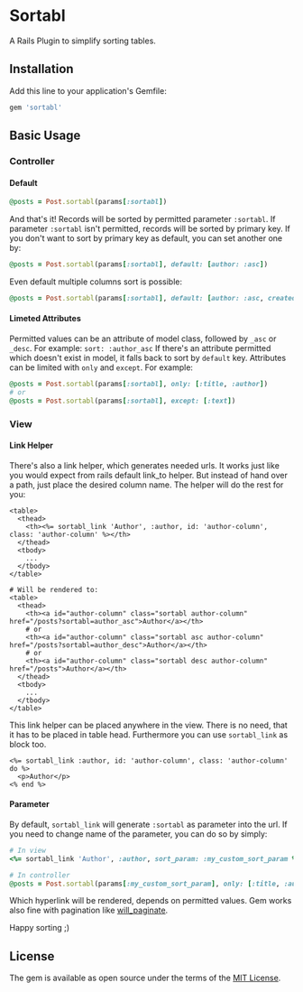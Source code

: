# Sortabl

A Rails Plugin to simplify sorting tables.

## Installation

Add this line to your application's Gemfile:

```ruby
gem 'sortabl'
```

## Basic Usage

### Controller

#### Default

```ruby
@posts = Post.sortabl(params[:sortabl])
```

And that's it! Records will be sorted by permitted parameter `:sortabl`. If parameter `:sortabl` isn't permitted, records will be sorted by primary key. If you don't want to sort by primary key as default, you can set another one by:

```ruby
@posts = Post.sortabl(params[:sortabl], default: [author: :asc])
```

Even default multiple columns sort is possible:

```ruby
@posts = Post.sortabl(params[:sortabl], default: [author: :asc, created_at: :desc])
```

#### Limeted Attributes

Permitted values can be an attribute of model class, followed by `_asc` or `_desc`. For example: `sort: :author_asc`
If there's an attribute permitted which doesn't exist in model, it falls back to sort by `default` key. Attributes can be limited with `only` and `except`. For example:

```ruby
@posts = Post.sortabl(params[:sortabl], only: [:title, :author])
# or
@posts = Post.sortabl(params[:sortabl], except: [:text])
```


### View

#### Link Helper

There's also a link helper, which generates needed urls. It works just like you would expect from rails default link_to helper. But instead of hand over a path, just place the desired column name. The helper will do the rest for you:

```erb
<table>
  <thead>
    <th><%= sortabl_link 'Author', :author, id: 'author-column', class: 'author-column' %></th>
  </thead>
  <tbody>
    ...
  </tbody>
</table>

# Will be rendered to:
<table>
  <thead>
    <th><a id="author-column" class="sortabl author-column" href="/posts?sortabl=author_asc">Author</a></th>
    # or
    <th><a id="author-column" class="sortabl asc author-column" href="/posts?sortabl=author_desc">Author</a></th>
    # or
    <th><a id="author-column" class="sortabl desc author-column" href="/posts">Author</a></th>
  </thead>
  <tbody>
    ...
  </tbody>
</table>
```

This link helper can be placed anywhere in the view. There is no need, that it has to be placed in table head. Furthermore you can use `sortabl_link` as block too.

```erb
<%= sortabl_link :author, id: 'author-column', class: 'author-column' do %>
  <p>Author</p>
<% end %>
```

#### Parameter

By default, `sortabl_link` will generate `:sortabl` as parameter into the url. If you need to change name of the parameter, you can do so by simply:

```ruby
# In view
<%= sortabl_link 'Author', :author, sort_param: :my_custom_sort_param %>

# In controller
@posts = Post.sortabl(params[:my_custom_sort_param], only: [:title, :author])
```

Which hyperlink will be rendered, depends on permitted values.
Gem works also fine with pagination like [will_paginate](https://github.com/mislav/will_paginate).

Happy sorting ;)

## License

The gem is available as open source under the terms of the [MIT License](http://opensource.org/licenses/MIT).

